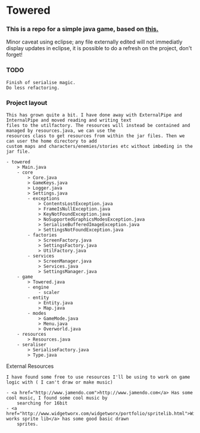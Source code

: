 Towered
=======
### This is a repo for a simple java game, based on <a href="http://towered.blogspot.com">this.</a>

Minor caveat using eclipse; any file externally edited will not immediatly display updates in eclipse, it is possible to
do a refresh on the project, don't forget!

### TODO

    Finish of serialise magic.
    Do less refactoring.

### Project layout
    
    This has grown quite a bit. I have done away with ExternalPipe and InternalPipe and moved reading and writing text
    files to the utilfactory. The resources will instead be contained and managed by resources.java, we can use the
    resources class to get resources from within the jar files. Then we can user the home directory to add
    custom maps and characters/enemies/stories etc without imbeding in the jar file.

    - towered
        > Main.java
        - core
            > Core.java
            > GameKeys.java
            > Logger.java
            > Settings.java
            - exceptions
                > ContentsLostException.java
                > FrameIsNullException.java
                > KeyNotFoundException.java
                > NoSupportedGraphicsModesException.java
                > SerialiseBufferedImageException.java
                > SettingsNotFoundException.java
            - factories
                > ScreenFactory.java
                > SettingsFactory.java
                > UtilFactory.java
            - services
                > ScreenManager.java
                > Services.java
                > SettingsManager.java
        - game
            > Towered.java
            - engine
                - scaler
            - entity
                > Entity.java
                > Map.java
            - modes
                > GameMode.java
                > Menu.java
                > Overworld.java
        - resources
            > Resources.java
        - seraliser
            > SerialiseFactory.java
            > Type.java
 
External Resources

    I have found some free to use resources I'll be using to work on game logic with ( I can't draw or make music)
    
    - <a href="http://www.jamendo.com">http://www.jamendo.com</a> Has some cool music, I found some cool music by
        searching for 16bit
    - <a href="http://www.widgetworx.com/widgetworx/portfolio/spritelib.html">Widget works sprite lib</a> has some good basic drawn
        sprites.
        